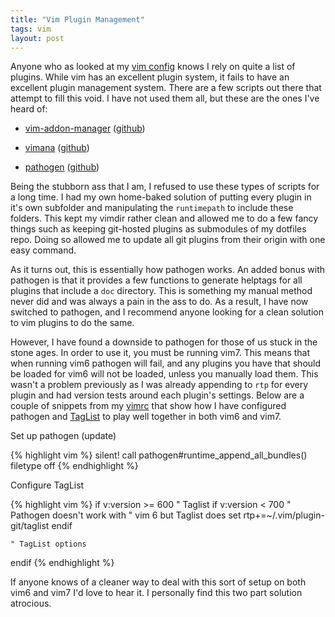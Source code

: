 ```yaml
---
title: "Vim Plugin Management"
tags: vim
layout: post
---
```


Anyone who as looked at my [vim config][0] knows I rely on quite a list of
plugins.  While vim has an excellent plugin system, it fails to have an
excellent plugin management system.  There are a few scripts out there that
attempt to fill this void.  I have not used them all, but these are the ones
I've heard of:

 * [vim-addon-manager][3] ([github][4])

 * [vimana][5] ([github][6])

 * [pathogen][1] ([github][2])

Being the stubborn ass that I am, I refused to use these types of scripts for a
long time.  I had my own home-baked solution of putting every plugin in it's
own subfolder and manipulating the `runtimepath` to include these folders.
This kept my vimdir rather clean and allowed me to do a few fancy things such
as keeping git-hosted plugins as submodules of my dotfiles repo.  Doing so
allowed me to update all git plugins from their origin with one easy command.

As it turns out, this is essentially how pathogen works.  An added bonus with
pathogen is that it provides a few functions to generate helptags for all
plugins that include a `doc` directory.  This is something my manual method
never did and was always a pain in the ass to do.  As a result, I have now
switched to pathogen, and I recommend anyone looking for a clean solution to
vim plugins to do the same.

However, I have found a downside to pathogen for those of us stuck in the stone
ages.  In order to use it, you must be running vim7.  This means that when
running vim6 pathogen will fail, and any plugins you have that should be loaded
for vim6 will not be loaded, unless you manually load them.  This wasn't a
problem previously as I was already appending to `rtp` for every plugin and had
version tests around each plugin's settings.  Below are a couple of snippets
from my [vimrc][8] that show how I have configured pathogen and [TagList][7] to
play well together in both vim6 and vim7.

Set up pathogen (update)

{% highlight vim %}
silent! call pathogen#runtime_append_all_bundles()
filetype off
{% endhighlight %}

Configure TagList

{% highlight vim %}
if v:version >= 600
    " Taglist
    if v:version < 700
        " Pathogen doesn't work with
        " vim 6 but Taglist does
        set rtp+=~/.vim/plugin-git/taglist
    endif

    " TagList options
endif
{% endhighlight %}

If anyone knows of a cleaner way to deal with this sort of setup on both vim6
and vim7 I'd love to hear it.  I personally find this two part solution
atrocious.

[0]: http://github.com/rson/dotfiles/blob/master/vim/
[1]: http://www.vim.org/scripts/script.php?script_id=2332
[2]: http://github.com/tpope/vim-pathogen
[3]: http://www.vim.org/scripts/script.php?script_id=2905
[4]: http://github.com/MarcWeber/vim-addon-manager
[5]: http://search.cpan.org/dist/Vimana/
[6]: http://github.com/c9s/Vimana
[7]: http://www.vim.org/scripts/script.php?script_id=273
[8]: http://github.com/rson/dotfiles/blob/master/vim/vimrc
